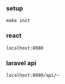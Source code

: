 ### setup
```
make init
```
### react
```
localhost:8080
```
### laravel api
```
localhost:8080/api/~
```
